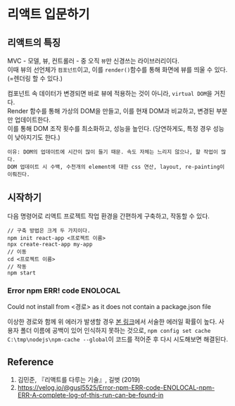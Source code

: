 # 리액트 입문하기

## 리액트의 특징

MVC - 모델, 뷰, 컨트롤러 - 중 오직 `뷰`만 신경쓰는 라이브러리이다.  
이때 뷰의 선언체가 `컴포넌트`이고, 이를 `render()`함수를 통해 화면에 뷰를 띄울 수 있다. (=렌더링 할 수 있다.)

컴포넌트 속 데이터가 변경되면 바로 뷰에 적용하는 것이 아니라, `virtual DOM`을 거친다.  
Render 함수를 통해 가상의 DOM을 만들고, 이를 현재 DOM과 비교하고, 변경된 부분만 업데이트한다.  
이를 통해 DOM 조작 횟수를 최소화하고, 성능을 높인다. (당연하게도, 특정 경우 성능이 낮아지기도 한다.)

```
이유: DOM의 업데이트에 시간이 많이 들기 때문. 속도 자체는 느리지 않으나, 할 작업이 많다.
DOM 업데이트 시 수백, 수천개의 element에 대한 css 연산, layout, re-painting이 이뤄진다.
```

## 시작하기

다음 명령어로 리액트 프로젝트 작업 환경을 간편하게 구축하고, 작동할 수 있다.

```
// 구축 방법은 크게 두 가지이다.
npm init react-app <프로젝트 이름>
npx create-react-app my-app
// 이동
cd <프로젝트 이름>
// 작동
npm start
```

### Error npm ERR! code ENOLOCAL

Could not install from <경로> as it does not contain a package.json file

이상한 경로와 함께 위 에러가 발생할 경우 [본 링크](https://velog.io/@gusl5525/Error-npm-ERR-code-ENOLOCAL-npm-ERR-A-complete-log-of-this-run-can-be-found-in)에서 서술한 에러일 확률이 높다. 사용자 폴더 이름에 공백이 있어 인식하지 못하는 것으로, `npm config set cache C:\tmp\nodejs\npm-cache --global`이 코드를 적어준 후 다시 시도해보면 해결된다.

## Reference

1. 김민준, 『리액트를 다루는 기술』, 길벗 (2019)
2. https://velog.io/@gusl5525/Error-npm-ERR-code-ENOLOCAL-npm-ERR-A-complete-log-of-this-run-can-be-found-in
